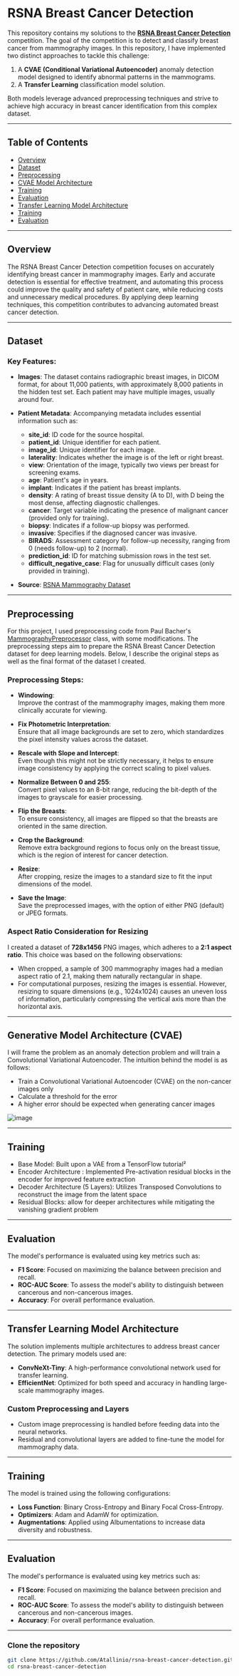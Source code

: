 # RSNA Breast Cancer Detection

This repository contains my solutions to the [**RSNA Breast Cancer Detection**](https://www.kaggle.com/competitions/rsna-breast-cancer-detection/) competition. The goal of the competition is to detect and classify breast cancer from mammography images. In this repository, I have implemented two distinct approaches to tackle this challenge:

1. A **CVAE (Conditional Variational Autoencoder)** anomaly detection model designed to identify abnormal patterns in the mammograms.
2. A **Transfer Learning** classification model solution.

Both models leverage advanced preprocessing techniques and strive to achieve high accuracy in breast cancer identification from this complex dataset.


---

## Table of Contents

- [Overview](#overview)
- [Dataset](#dataset)
- [Preprocessing](#preprocessing)
- [CVAE Model Architecture](#cvae-model-architecture)
- [Training](#training)
- [Evaluation](#evaluation)
- [Transfer Learning Model Architecture](#transfer-learning-model-architecture)
- [Training](#training)
- [Evaluation](#evaluation)

---

## Overview

The RSNA Breast Cancer Detection competition focuses on accurately identifying breast cancer in mammography images. Early and accurate detection is essential for effective treatment, and automating this process could improve the quality and safety of patient care, while reducing costs and unnecessary medical procedures. By applying deep learning techniques, this competition contributes to advancing automated breast cancer detection.

---

## Dataset

### Key Features:

- **Images**: The dataset contains radiographic breast images, in DICOM format, for about 11,000 patients, with approximately 8,000 patients in the hidden test set. Each patient may have multiple images, usually around four.
- **Patient Metadata**: Accompanying metadata includes essential information such as:
  - **site_id**: ID code for the source hospital.
  - **patient_id**: Unique identifier for each patient.
  - **image_id**: Unique identifier for each image.
  - **laterality**: Indicates whether the image is of the left or right breast.
  - **view**: Orientation of the image, typically two views per breast for screening exams.
  - **age**: Patient's age in years.
  - **implant**: Indicates if the patient has breast implants.
  - **density**: A rating of breast tissue density (A to D), with D being the most dense, affecting diagnostic challenges.
  - **cancer**: Target variable indicating the presence of malignant cancer (provided only for training).
  - **biopsy**: Indicates if a follow-up biopsy was performed.
  - **invasive**: Specifies if the diagnosed cancer was invasive.
  - **BIRADS**: Assessment category for follow-up necessity, ranging from 0 (needs follow-up) to 2 (normal).
  - **prediction_id**: ID for matching submission rows in the test set.
  - **difficult_negative_case**: Flag for unusually difficult cases (only provided in training).

- **Source**: [RSNA Mammography Dataset](https://www.kaggle.com/competitions/rsna-breast-cancer-detection/data)

---

## Preprocessing

For this project, I used preprocessing code from Paul Bacher's [MammographyPreprocessor](https://www.kaggle.com/code/paulbacher/custom-preprocessor-rsna-breast-cancer#About-resizing-parameter) class, with some modifications. The preprocessing steps aim to prepare the RSNA Breast Cancer Detection dataset for deep learning models. Below, I describe the original steps as well as the final format of the dataset I created.

### **Preprocessing Steps:**

- **Windowing**:  
  Improve the contrast of the mammography images, making them more clinically accurate for viewing.

- **Fix Photometric Interpretation**:  
  Ensure that all image backgrounds are set to zero, which standardizes the pixel intensity values across the dataset.

- **Rescale with Slope and Intercept**:  
  Even though this might not be strictly necessary, it helps to ensure image consistency by applying the correct scaling to pixel values.

- **Normalize Between 0 and 255**:  
  Convert pixel values to an 8-bit range, reducing the bit-depth of the images to grayscale for easier processing.

- **Flip the Breasts**:  
  To ensure consistency, all images are flipped so that the breasts are oriented in the same direction.

- **Crop the Background**:  
  Remove extra background regions to focus only on the breast tissue, which is the region of interest for cancer detection.

- **Resize**:  
  After cropping, resize the images to a standard size to fit the input dimensions of the model.

- **Save the Image**:  
  Save the preprocessed images, with the option of either PNG (default) or JPEG formats.


### **Aspect Ratio Consideration for Resizing**

I created a dataset of **728x1456** PNG images, which adheres to a **2:1 aspect ratio**. This choice was based on the following observations:

- When cropped, a sample of 300 mammography images had a median aspect ratio of 2.1, making them naturally rectangular in shape.
- For computational purposes, resizing the images is essential. However, resizing to square dimensions (e.g., 1024x1024) causes an uneven loss of information, particularly compressing the vertical axis more than the horizontal axis.

---

## Generative Model Architecture (CVAE)

I will frame the problem as an anomaly detection problem and will train a Convolutional Variational Autoencoder. 
The intuition behind the model is as follows:

- Train a Convolutional Variational Autoencoder (CVAE) on the non-cancer images only
- Calculate a threshold for the error
- A higher error should be expected when generating cancer images


![image](https://github.com/user-attachments/assets/b23dfdf8-35c5-466d-abbd-48006ba59568)


---

## Training

- Base Model: Built upon a VAE from a TensorFlow tutorial² 
- Encoder Architecture : Implemented Pre-activation residual blocks in the encoder for improved feature extraction
- Decoder Architecture (5 Layers): Utilizes Transposed Convolutions to reconstruct the image from the latent space
- Residual Blocks: allow for deeper architectures while mitigating the vanishing gradient problem


---

## Evaluation

The model's performance is evaluated using key metrics such as:
- **F1 Score**: Focused on maximizing the balance between precision and recall.
- **ROC-AUC Score**: To assess the model's ability to distinguish between cancerous and non-cancerous images.
- **Accuracy**: For overall performance evaluation.

---
## Transfer Learning Model Architecture

The solution implements multiple architectures to address breast cancer detection. The primary models used are:

- **ConvNeXt-Tiny**: A high-performance convolutional network used for transfer learning.
- **EfficientNet**: Optimized for both speed and accuracy in handling large-scale mammography images.

### Custom Preprocessing and Layers
- Custom image preprocessing is handled before feeding data into the neural networks.
- Residual and convolutional layers are added to fine-tune the model for mammography data.

---

## Training

The model is trained using the following configurations:
- **Loss Function**: Binary Cross-Entropy and Binary Focal Cross-Entropy.
- **Optimizers**: Adam and AdamW for optimization.
- **Augmentations**: Applied using Albumentations to increase data diversity and robustness.

---

## Evaluation

The model's performance is evaluated using key metrics such as:
- **F1 Score**: Focused on maximizing the balance between precision and recall.
- **ROC-AUC Score**: To assess the model's ability to distinguish between cancerous and non-cancerous images.
- **Accuracy**: For overall performance evaluation.

---

### Clone the repository

```bash
git clone https://github.com/Atallinio/rsna-breast-cancer-detection.git
cd rsna-breast-cancer-detection
